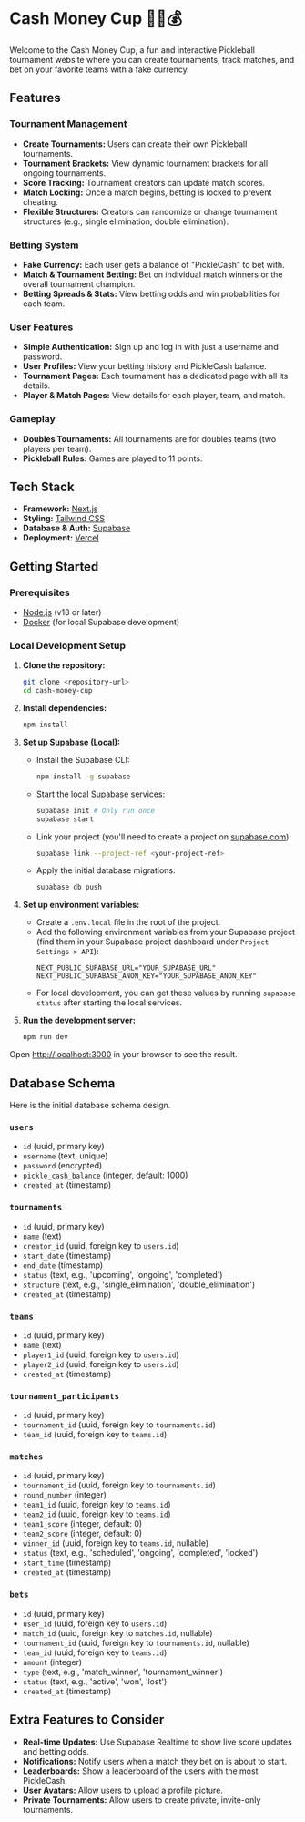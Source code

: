 # Cash Money Cup 🥒🎾💰

Welcome to the Cash Money Cup, a fun and interactive Pickleball tournament website where you can create tournaments, track matches, and bet on your favorite teams with a fake currency.

## Features

### Tournament Management
- **Create Tournaments:** Users can create their own Pickleball tournaments.
- **Tournament Brackets:** View dynamic tournament brackets for all ongoing tournaments.
- **Score Tracking:** Tournament creators can update match scores.
- **Match Locking:** Once a match begins, betting is locked to prevent cheating.
- **Flexible Structures:** Creators can randomize or change tournament structures (e.g., single elimination, double elimination).

### Betting System
- **Fake Currency:** Each user gets a balance of "PickleCash" to bet with.
- **Match & Tournament Betting:** Bet on individual match winners or the overall tournament champion.
- **Betting Spreads & Stats:** View betting odds and win probabilities for each team.

### User Features
- **Simple Authentication:** Sign up and log in with just a username and password.
- **User Profiles:** View your betting history and PickleCash balance.
- **Tournament Pages:** Each tournament has a dedicated page with all its details.
- **Player & Match Pages:** View details for each player, team, and match.

### Gameplay
- **Doubles Tournaments:** All tournaments are for doubles teams (two players per team).
- **Pickleball Rules:** Games are played to 11 points.

## Tech Stack

- **Framework:** [Next.js](https://nextjs.org/)
- **Styling:** [Tailwind CSS](https://tailwindcss.com/)
- **Database & Auth:** [Supabase](https://supabase.io/)
- **Deployment:** [Vercel](https://vercel.com/)

## Getting Started

### Prerequisites

- [Node.js](https://nodejs.org/en/) (v18 or later)
- [Docker](https://www.docker.com/products/docker-desktop/) (for local Supabase development)

### Local Development Setup

1. **Clone the repository:**
   ```bash
   git clone <repository-url>
   cd cash-money-cup
   ```

2. **Install dependencies:**
   ```bash
   npm install
   ```

3. **Set up Supabase (Local):**
   - Install the Supabase CLI:
     ```bash
     npm install -g supabase
     ```
   - Start the local Supabase services:
     ```bash
     supabase init # Only run once
     supabase start
     ```
   - Link your project (you'll need to create a project on [supabase.com](https://supabase.com)):
      ```bash
      supabase link --project-ref <your-project-ref>
      ```
   - Apply the initial database migrations:
     ```bash
     supabase db push
     ```

4. **Set up environment variables:**
   - Create a `.env.local` file in the root of the project.
   - Add the following environment variables from your Supabase project (find them in your Supabase project dashboard under `Project Settings > API`):
     ```
     NEXT_PUBLIC_SUPABASE_URL="YOUR_SUPABASE_URL"
     NEXT_PUBLIC_SUPABASE_ANON_KEY="YOUR_SUPABASE_ANON_KEY"
     ```
   - For local development, you can get these values by running `supabase status` after starting the local services.

5. **Run the development server:**
   ```bash
   npm run dev
   ```

Open [http://localhost:3000](http://localhost:3000) in your browser to see the result.

## Database Schema

Here is the initial database schema design.

### `users`
- `id` (uuid, primary key)
- `username` (text, unique)
- `password` (encrypted)
- `pickle_cash_balance` (integer, default: 1000)
- `created_at` (timestamp)

### `tournaments`
- `id` (uuid, primary key)
- `name` (text)
- `creator_id` (uuid, foreign key to `users.id`)
- `start_date` (timestamp)
- `end_date` (timestamp)
- `status` (text, e.g., 'upcoming', 'ongoing', 'completed')
- `structure` (text, e.g., 'single_elimination', 'double_elimination')
- `created_at` (timestamp)

### `teams`
- `id` (uuid, primary key)
- `name` (text)
- `player1_id` (uuid, foreign key to `users.id`)
- `player2_id` (uuid, foreign key to `users.id`)
- `created_at` (timestamp)

### `tournament_participants`
- `id` (uuid, primary key)
- `tournament_id` (uuid, foreign key to `tournaments.id`)
- `team_id` (uuid, foreign key to `teams.id`)

### `matches`
- `id` (uuid, primary key)
- `tournament_id` (uuid, foreign key to `tournaments.id`)
- `round_number` (integer)
- `team1_id` (uuid, foreign key to `teams.id`)
- `team2_id` (uuid, foreign key to `teams.id`)
- `team1_score` (integer, default: 0)
- `team2_score` (integer, default: 0)
- `winner_id` (uuid, foreign key to `teams.id`, nullable)
- `status` (text, e.g., 'scheduled', 'ongoing', 'completed', 'locked')
- `start_time` (timestamp)
- `created_at` (timestamp)

### `bets`
- `id` (uuid, primary key)
- `user_id` (uuid, foreign key to `users.id`)
- `match_id` (uuid, foreign key to `matches.id`, nullable)
- `tournament_id` (uuid, foreign key to `tournaments.id`, nullable)
- `team_id` (uuid, foreign key to `teams.id`)
- `amount` (integer)
- `type` (text, e.g., 'match_winner', 'tournament_winner')
- `status` (text, e.g., 'active', 'won', 'lost')
- `created_at` (timestamp)

## Extra Features to Consider

- **Real-time Updates:** Use Supabase Realtime to show live score updates and betting odds.
- **Notifications:** Notify users when a match they bet on is about to start.
- **Leaderboards:** Show a leaderboard of the users with the most PickleCash.
- **User Avatars:** Allow users to upload a profile picture.
- **Private Tournaments:** Allow users to create private, invite-only tournaments.
